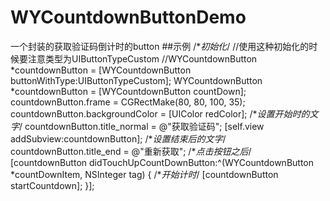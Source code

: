 # WYCountdownButtonDemo
一个封装的获取验证码倒计时的button
##示例
/**初始化*/
    //使用这种初始化的时候要注意类型为UIButtonTypeCustom
    //WYCountdownButton *countdownButton = [WYCountdownButton buttonWithType:UIButtonTypeCustom];
    WYCountdownButton *countdownButton = [WYCountdownButton countDown];
    countdownButton.frame = CGRectMake(80, 80, 100, 35);
    countdownButton.backgroundColor = [UIColor redColor];
    /**设置开始时的文字*/
    countdownButton.title_normal = @"获取验证码";
    [self.view addSubview:countdownButton];
    /**设置结束后的文字*/
    countdownButton.title_end = @"重新获取";
    /**点击按钮之后*/
    [countdownButton didTouchUpCountDownButton:^(WYCountdownButton *countDownItem, NSInteger tag) {
        /**开始计时*/
        [countdownButton startCountdown];
    }];
